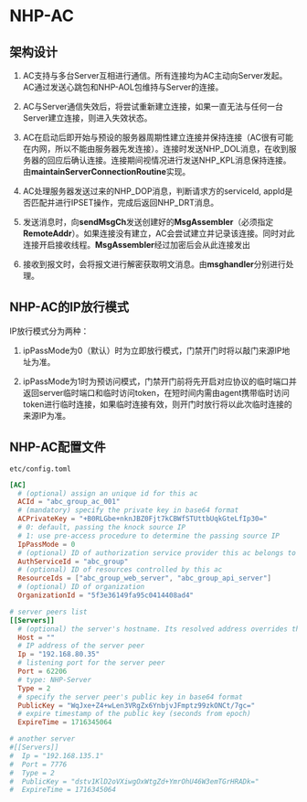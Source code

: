# NHP-AC

## 架构设计

1. AC支持与多台Server互相进行通信。所有连接均为AC主动向Server发起。AC通过发送心跳包和NHP-AOL包维持与Server的连接。

2. AC与Server通信失效后，将尝试重新建立连接，如果一直无法与任何一台Server建立连接，则进入失效状态。

3. AC在启动后即开始与预设的服务器周期性建立连接并保持连接（AC很有可能在内网，所以不能由服务器先发连接）。连接时发送NHP_DOL消息，在收到服务器的回应后确认连接。连接期间视情况进行发送NHP_KPL消息保持连接。由**maintainServerConnectionRoutine**实现。

4. AC处理服务器发送过来的NHP_DOP消息，判断请求方的serviceId, appId是否匹配并进行IPSET操作，完成后返回NHP_DRT消息。

5. 发送消息时，向**sendMsgCh**发送创建好的**MsgAssembler**（必须指定**RemoteAddr**）。如果连接没有建立，AC会尝试建立并记录该连接。同时对此连接开启接收线程。**MsgAssembler**经过加密后会从此连接发出

6. 接收到报文时，会将报文进行解密获取明文消息。由**msghandler**分别进行处理。

## NHP-AC的IP放行模式

IP放行模式分为两种：

1. ipPassMode为0（默认）时为立即放行模式，门禁开门时将以敲门来源IP地址为准。

2. ipPassMode为1时为预访问模式，门禁开门前将先开启对应协议的临时端口并返回server临时端口和临时访问token，在短时间内需由agent携带临时访问token进行临时连接，如果临时连接有效，则开门时放行将以此次临时连接的来源IP为准。

## NHP-AC配置文件

`etc/config.toml`

```toml
[AC]
  # (optional) assign an unique id for this ac
  ACId = "abc_group_ac_001"
  # (mandatory) specify the private key in base64 format
  ACPrivateKey = "+B0RLGbe+nknJBZ0Fjt7kCBWfSTUttbUqkGteLfIp30="
  # 0: default, passing the knock source IP
  # 1: use pre-access procedure to determine the passing source IP
  IpPassMode = 0
  # (optional) ID of authorization service provider this ac belongs to
  AuthServiceId = "abc_group" 
  # (optional) ID of resources controlled by this ac
  ResourceIds = ["abc_group_web_server", "abc_group_api_server"]
  # (optional) ID of organization
  OrganizationId = "5f3e36149fa95c0414408ad4"

# server peers list
[[Servers]]
  # (optional) the server's hostname. Its resolved address overrides the "Ip" field
  Host = ""
  # IP address of the server peer
  Ip = "192.168.80.35"
  # listening port for the server peer
  Port = 62206
  # type: NHP-Server
  Type = 2
  # specify the server peer's public key in base64 format
  PublicKey = "WqJxe+Z4+wLen3VRgZx6YnbjvJFmptz99zkONCt/7gc="
  # expire timestamp of the public key (seconds from epoch)
  ExpireTime = 1716345064

# another server
#[[Servers]]
#  Ip = "192.168.135.1"
#  Port = 7776
#  Type = 2
#  PublicKey = "dstv1KlD2oVXiwgOxWtgZd+YmrOhU46W3emTGrHRADk="
#  ExpireTime = 1716345064

```
